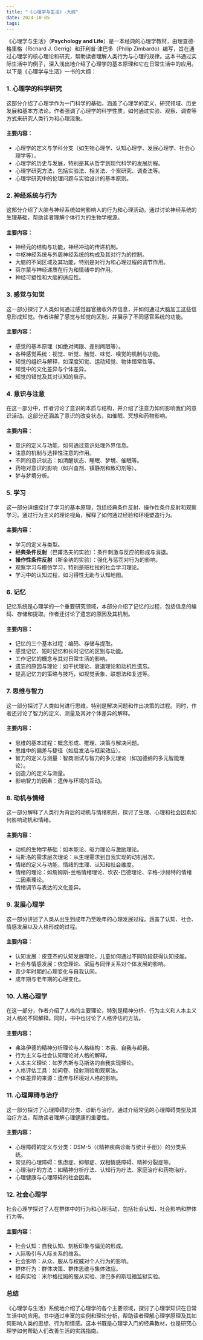 ```yaml
---
title: "《心理学与生活》-大纲"
date: 2024-10-05
tags: 
---
```

《心理学与生活》（**Psychology and Life**）是一本经典的心理学教材，由理查德·格里格（Richard J. Gerrig）和菲利普·津巴多（Philip Zimbardo）编写，旨在通过心理学的核心理论和研究，帮助读者理解人类行为与心理的规律。这本书通过实际生活中的例子，深入浅出地介绍了心理学的基本原理和它在日常生活中的应用。以下是《心理学与生活》一书的大纲：

### 1. **心理学的科学研究**
这部分介绍了心理学作为一门科学的基础，涵盖了心理学的定义、研究领域、历史发展和基本方法论。作者强调了心理学的科学性质，如何通过实验、观察、调查等方式来研究人类行为和心理现象。

#### 主要内容：
- 心理学的定义与学科分支（如生物心理学、认知心理学、发展心理学、社会心理学等）。
- 心理学的历史与发展，特别是其从哲学到现代科学的发展历程。
- 心理学研究方法，包括实验法、相关法、个案研究、调查法等。
- 心理学研究中的伦理问题与实验设计的基本原则。

### 2. **神经系统与行为**
这部分介绍了大脑与神经系统如何影响人的行为和心理活动。通过讨论神经系统的生理基础，帮助读者理解个体行为的生物学根源。

#### 主要内容：
- 神经元的结构与功能，神经冲动的传递机制。
- 中枢神经系统与外周神经系统的构成及其对行为的控制。
- 大脑的不同区域及其功能，特别是对行为和心理过程的调节作用。
- 荷尔蒙与神经递质在行为和情绪中的作用。
- 神经可塑性和大脑的适应性。

### 3. **感觉与知觉**
这一部分探讨了人类如何通过感觉器官接收外界信息，并如何通过大脑加工这些信息形成知觉。作者讲解了感觉与知觉的区别，并展示了不同感官系统的功能。

#### 主要内容：
- 感觉的基本原理（如绝对阈限、差别阈限等）。
- 各种感觉系统：视觉、听觉、触觉、味觉、嗅觉的机制与功能。
- 知觉的组织与解释，如深度知觉、运动知觉、物体恒常性等。
- 知觉中的文化差异与个体差异。
- 知觉的错觉及其对认知的启示。

### 4. **意识与注意**
在这一部分中，作者讨论了意识的本质与结构，并介绍了注意力如何影响我们的意识活动。这部分还涵盖了意识的改变状态，如催眠、冥想和药物影响。

#### 主要内容：
- 意识的定义与功能，如何通过意识处理外界信息。
- 注意的机制与选择性注意的作用。
- 不同的意识状态：如清醒状态、睡眠、梦境、催眠等。
- 药物对意识的影响（如兴奋剂、镇静剂和致幻剂等）。
- 梦与梦境分析。

### 5. **学习**
这一部分详细探讨了学习的基本原理，包括经典条件反射、操作性条件反射和观察学习。通过行为主义的理论视角，解释了如何通过经验和环境塑造行为。

#### 主要内容：
- 学习的定义与类型。
- **经典条件反射**（巴甫洛夫的实验）：条件刺激与反应的形成与消退。
- **操作性条件反射**（斯金纳的实验）：强化与惩罚对行为的影响。
- 观察学习与模仿学习，特别是班杜拉的社会学习理论。
- 学习中的认知过程，如习得性无助与认知地图。

### 6. **记忆**
记忆系统是心理学的一个重要研究领域，本部分介绍了记忆的过程，包括信息的编码、存储和提取。作者还讨论了遗忘的原因及其机制。

#### 主要内容：
- 记忆的三个基本过程：编码、存储与提取。
- 感觉记忆、短时记忆和长时记忆的区别与功能。
- 工作记忆的概念与其对日常生活的影响。
- 遗忘的原因与理论：如干扰理论、衰退理论和动机性遗忘。
- 提高记忆力的策略与技巧，如视觉表象、联想法和复述等。

### 7. **思维与智力**
这一部分探讨了人类如何进行思维，特别是解决问题和作出决策的过程。同时，作者还讨论了智力的定义、测量及其对个体差异的解释。

#### 主要内容：
- 思维的基本过程：概念形成、推理、决策与解决问题。
- 思维中的偏差与捷径（如启发法与框架效应）。
- 智力的定义与测量：智商测试与智力的多元理论（如加德纳的多元智能理论）。
- 创造力的定义与测量。
- 影响智力的因素：遗传与环境的互动。

### 8. **动机与情绪**
这一部分解释了人类行为背后的动机与情绪机制，探讨了生理、心理和社会因素如何影响动机和情绪。

#### 主要内容：
- 动机的生物学基础：如本能论、驱力理论与激励理论。
- 马斯洛的需求层次理论：从生理需求到自我实现的动机层次。
- 情绪的定义与功能，情绪的生理、认知和社会维度。
- 情绪的理论：如詹姆斯-兰格情绪理论、坎农-巴德理论、辛格-沙赫特的情绪二因素理论。
- 情绪调节与表达的文化差异。

### 9. **发展心理学**
这一部分讲述了人类从出生到成年乃至晚年的心理发展过程。涵盖了认知、社会、情感发展以及人格形成的过程。

#### 主要内容：
- 认知发展：皮亚杰的认知发展理论，儿童如何通过不同阶段获得认知技能。
- 社会与情感发展：依恋理论、家庭与同伴关系对个体发展的影响。
- 青少年时期的心理变化与自我认同。
- 成年期与老年期的心理变化。

### 10. **人格心理学**
在这一部分，作者介绍了人格的主要理论，特别是精神分析、行为主义和人本主义对人格的不同解释。同时，书中也讨论了人格评估的方法。

#### 主要内容：
- 弗洛伊德的精神分析理论与人格结构：本我、自我与超我。
- 行为主义与社会认知理论对人格的解释。
- 人本主义理论：如罗杰斯与马斯洛的自我实现理论。
- 人格评估工具：如问卷、投射测验和观察法。
- 个体差异的来源：遗传与环境对人格的影响。

### 11. **心理障碍与治疗**
这一部分探讨了心理障碍的分类、诊断与治疗。通过介绍常见的心理障碍类型及其治疗方法，帮助读者理解心理健康的重要性。

#### 主要内容：
- 心理障碍的定义与分类：DSM-5（《精神疾病诊断与统计手册》）的分类系统。
- 常见的心理障碍：焦虑症、抑郁症、双相情感障碍、精神分裂症等。
- 心理治疗的方法：如精神分析疗法、认知行为疗法、家庭治疗和药物治疗。
- 心理健康与心理障碍的社会因素。

### 12. **社会心理学**
社会心理学探讨了人在群体中的行为和心理活动，包括社会认知、社会影响和群体行为等。

#### 主要内容：
- 社会认知：自我认知、刻板印象与偏见的形成。
- 人际吸引与人际关系的维系。
- 社会影响：从众、服从与权威对个人行为的影响。
- 群体行为：群体决策、群体思维与集体效应。
- 经典实验：米尔格拉姆的服从实验、津巴多的斯坦福监狱实验。

### 总结
《心理学与生活》系统地介绍了心理学的各个主要领域，探讨了心理学知识在日常生活中的应用。书中通过丰富的实例和理论分析，帮助读者理解心理学原理及其如何影响人类的思想、行为和情感。这本书既是心理学入门的经典教材，也是研究心理学如何帮助人们改善生活的实践指南。
